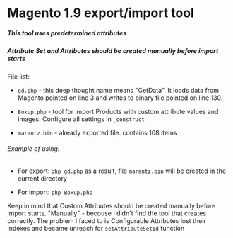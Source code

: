 # Magento 1.9 export/import tool 
##### This tool uses predetermined attributes 
##### Attribute Set and Attributes should be created manually before import starts

File list:

- `gd.php` - this deep thought name means "GetData". It loads data from Magento pointed on line 3 and writes to binary file pointed on line 130.


- `Boxup.php` - tool for import Products with custom attribute values and images.
Configure all settings in `_construct`


- `marantz.bin` - already exported file. contains 108 items

###### Example of using:
- For export: `php gd.php` as a result, file `marantz.bin` will be created in the current directory

- For import: `php Boxup.php`

Keep in mind that Custom Attributes should be created manually before import starts. "Manually" - becouse I didn't find the tool that creates correctly. The problem I faced to is Configurable Attributes lost their indexes and became unreach for `setAttributeSetId` function